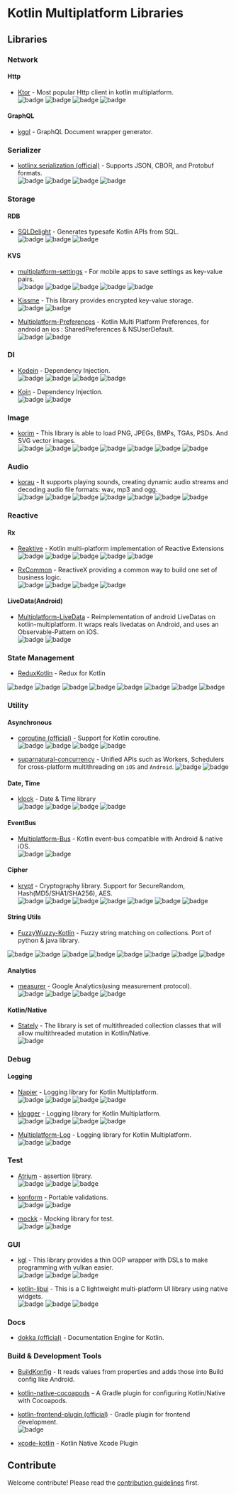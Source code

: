 # Kotlin Multiplatform Libraries

## Libraries

### Network

#### Http

* [Ktor](https://github.com/ktorio/ktor) - Most popular Http client in kotlin multiplatform.  
![badge][badge-android]
![badge][badge-native]
![badge][badge-js]
![badge][badge-jvm]

#### GraphQL

* [kgql](https://github.com/yshrsmz/kgql) - GraphQL Document wrapper generator.

### Serializer

* [kotlinx.serialization (official)](https://github.com/Kotlin/kotlinx.serialization) - Supports JSON, CBOR, and Protobuf formats.  
![badge][badge-android]
![badge][badge-native]
![badge][badge-js]
![badge][badge-jvm]

### Storage

#### RDB

* [SQLDelight](https://github.com/square/sqldelight) - Generates typesafe Kotlin APIs from SQL.  
![badge][badge-android]
![badge][badge-native]
![badge][badge-jvm]

#### KVS

* [multiplatform-settings](https://github.com/russhwolf/multiplatform-settings) - For mobile apps to save settings as key-value pairs.  
![badge][badge-android]
![badge][badge-native]
![badge][badge-mac]
![badge][badge-js]
![badge][badge-jvm]

* [Kissme](https://github.com/netguru/Kissme) - This library provides encrypted key-value storage.  
![badge][badge-android]
![badge][badge-native]


* [Multiplatform-Preferences](https://github.com/florent37/Multiplatform-Preferences) - Kotlin Multi Platform Preferences, for android an ios : SharedPreferences & NSUserDefault.  
![badge][badge-android]
![badge][badge-native]

### DI

* [Kodein](https://github.com/Kodein-Framework/Kodein-DI) - Dependency Injection.  
![badge][badge-android]
![badge][badge-native]
![badge][badge-js] ![badge][badge-jvm]

* [Koin](https://github.com/InsertKoinIO/koin) - Dependency Injection.  
![badge][badge-android]
![badge][badge-jvm]

### Image

* [korim](https://github.com/korlibs/korim) - This library is able to load PNG, JPEGs, BMPs, TGAs, PSDs. And SVG vector images.   
![badge][badge-android]
![badge][badge-native]
![badge][badge-js]
![badge][badge-jvm]
![badge][badge-linux]
![badge][badge-windows]
![badge][badge-mac]

### Audio

* [korau](https://github.com/korlibs/korau) - It supports playing sounds, creating dynamic audio streams and decoding audio file formats: wav, mp3 and ogg.  
![badge][badge-android]
![badge][badge-native]
![badge][badge-js]
![badge][badge-jvm]
![badge][badge-linux]
![badge][badge-windows]
![badge][badge-mac]

### Reactive

#### Rx

* [Reaktive](https://github.com/badoo/Reaktive) - Kotlin multi-platform implementation of Reactive Extensions  
![badge][badge-android]
![badge][badge-native]
![badge][badge-js]
![badge][badge-jvm]
![badge][badge-linux]

* [RxCommon](https://github.com/noheltcj/RxCommon) - ReactiveX providing a common way to build one set of business logic.  
![badge][badge-android]
![badge][badge-native]
![badge][badge-js]
![badge][badge-jvm]

#### LiveData(Android)

* [Multiplatform-LiveData](https://github.com/florent37/Multiplatform-LiveData) - Reimplementation of android LiveDatas on kotlin-multiplatform. It wraps reals livedatas on Android, and uses an Observable-Pattern on iOS.  
![badge][badge-android]
![badge][badge-native]

### State Management

* [ReduxKotlin](https://github.com/reduxkotlin) - Redux for Kotlin 

![badge][badge-android]
![badge][badge-native]
![badge][badge-js]
![badge][badge-jvm]
![badge][badge-linux]
![badge][badge-windows]
![badge][badge-mac]
![badge][badge-wasm]

### Utility

#### Asynchronous

* [coroutine (official)](https://github.com/Kotlin/kotlinx.coroutines) - Support for Kotlin coroutine.  
![badge][badge-android]
![badge][badge-native]
![badge][badge-js]
![badge][badge-jvm]

* [suparnatural-concurrency](https://github.com/suparngp/kotlin-multiplatform-projects/tree/master/concurrency) - Unified APIs such as Workers, Schedulers for cross-platform multithreading on `iOS` and `Android`.
![badge][badge-android]
![badge][badge-native]

#### Date, Time

* [klock](https://github.com/korlibs/klock) - Date & Time library  
![badge][badge-android]
![badge][badge-native]
![badge][badge-js]
![badge][badge-jvm]

#### EventBus

* [Multiplatform-Bus](https://github.com/florent37/Multiplatform-Bus) - Kotlin event-bus compatible with Android & native iOS.  
![badge][badge-android]
![badge][badge-native]

#### Cipher

* [krypt](https://github.com/korlibs/krypto) - Cryptography library. Support for SecureRandom, Hash(MD5/SHA1/SHA256), AES.  
![badge][badge-android]
![badge][badge-native]
![badge][badge-js]
![badge][badge-jvm]
![badge][badge-linux]
![badge][badge-windows]
![badge][badge-mac]

#### String Utils
* [FuzzyWuzzy-Kotlin](https://github.com/willowtreeapps/fuzzywuzzy-kotlin) - Fuzzy string matching on collections.  Port of python & java library.

![badge][badge-android]
![badge][badge-native]
![badge][badge-js]
![badge][badge-jvm]
![badge][badge-linux]
![badge][badge-windows]
![badge][badge-mac]
![badge][badge-wasm]

#### Analytics

* [measurer](https://github.com/soushin/measurer) - Google Analytics(using measurement protocol).  
![badge][badge-android]
![badge][badge-native]
![badge][badge-js]
![badge][badge-jvm]

#### Kotlin/Native

* [Stately](https://github.com/touchlab/Stately) - The library is set of multithreaded collection classes that will allow multithreaded mutation in Kotlin/Native.  
![badge][badge-native]

### Debug

#### Logging

* [Napier](https://github.com/AAkira/Napier) - Logging library for Kotlin Multiplatform.  
![badge][badge-android]
![badge][badge-native]
![badge][badge-js]
![badge][badge-jvm]

* [klogger](https://github.com/korlibs/klogger) - Logging library for Kotlin Multiplatform.  
![badge][badge-android]
![badge][badge-native]
![badge][badge-js]
![badge][badge-jvm]

* [Multiplatform-Log](https://github.com/florent37/Multiplatform-Log) - Logging library for Kotlin Multiplatform.  
![badge][badge-android]
![badge][badge-native]

### Test

* [Atrium](https://github.com/robstoll/atrium) - assertion library.  
![badge][badge-android]
![badge][badge-js]
![badge][badge-jvm]

* [konform](https://github.com/konform-kt/konform) - Portable validations.  
![badge][badge-js]
![badge][badge-jvm]

* [mockk](https://github.com/mockk/mockk) - Mocking library for test.  
![badge][badge-android]
![badge][badge-jvm]

### GUI

* [kgl](https://github.com/Dominaezzz/kgl) - This library provides a thin OOP wrapper with DSLs to make programming with vulkan easier.  
![badge][badge-linux]
![badge][badge-windows]
![badge][badge-mac]

* [kotlin-libui](https://github.com/msink/kotlin-libui) - This is a C lightweight multi-platform UI library using native widgets.  
![badge][badge-linux]
![badge][badge-windows]
![badge][badge-mac]

### Docs

* [dokka (official)](https://github.com/Kotlin/dokka) - Documentation Engine for Kotlin.  

### Build & Development Tools

* [BuildKonfig](https://github.com/yshrsmz/BuildKonfig) - It reads values from properties and adds those into Build config like Android.

* [kotlin-native-cocoapods](https://github.com/AlecStrong/kotlin-native-cocoapods) - A Gradle plugin for configuring Kotlin/Native with Cocoapods.

* [kotlin-frontend-plugin (official)](https://github.com/Kotlin/kotlin-frontend-plugin) - Gradle plugin for frontend development.  
![badge][badge-js]  

* [xcode-kotlin](https://github.com/touchlab/xcode-kotlin) - Kotlin Native Xcode Plugin

## Contribute

Welcome contribute!
Please read the [contribution guidelines](Contributing.md) first.

[badge-android]: http://img.shields.io/badge/platform-android-brightgreen.svg?style=flat
[badge-native]: http://img.shields.io/badge/platform-native-lightgrey.svg?style=flat
[badge-js]: http://img.shields.io/badge/platform-js-yellow.svg?style=flat
[badge-jvm]: http://img.shields.io/badge/platform-jvm-orange.svg?style=flat
[badge-linux]: http://img.shields.io/badge/platform-linux-important.svg?style=flat 
[badge-windows]: http://img.shields.io/badge/platform-windows-informational.svg?style=flat
[badge-mac]: http://img.shields.io/badge/platform-macos-lightgrey.svg?style=flat
[badge-wasm]: https://img.shields.io/badge/platform-wasm-darkblue.svg?style=flat

